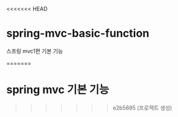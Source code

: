 <<<<<<< HEAD
# spring-mvc-basic-function
스프링 mvc1편 기본 기능



=======
# spring mvc 기본 기능
>>>>>>> e2b5695 (프로젝트 생성)
